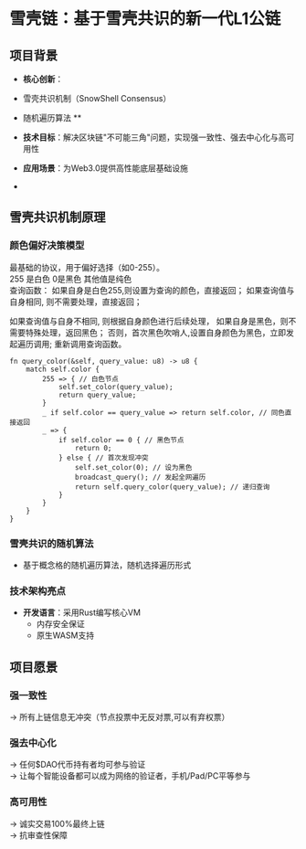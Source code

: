 # 雪壳链：基于雪壳共识的新一代L1公链


## 项目背景

- **核心创新**：
  
-  雪壳共识机制（SnowShell Consensus）
-  随机遍历算法 **

- **技术目标**：解决区块链"不可能三角"问题，实现强一致性、强去中心化与高可用性

- **应用场景**：为Web3.0提供高性能底层基础设施
- 

## 雪壳共识机制原理

### 颜色偏好决策模型

最基础的协议，用于偏好选择（如0-255）。  
255 是白色  0是黑色  其他值是纯色  
查询函数：
如果自身是白色255,则设置为查询的颜色，直接返回；
如果查询值与自身相同, 则不需要处理，直接返回；

如果查询值与自身不相同, 则根据自身颜色进行后续处理，
如果自身是黑色，则不需要特殊处理，返回黑色；
否则，首次黑色吹哨人,设置自身颜色为黑色，立即发起遍历调用;
重新调用查询函数。

  
``` 
fn query_color(&self, query_value: u8) -> u8 {
    match self.color {
        255 => { // 白色节点
            self.set_color(query_value);
            return query_value;
        }
        _ if self.color == query_value => return self.color, // 同色直接返回
        _ => {
            if self.color == 0 { // 黑色节点
                return 0;
            } else { // 首次发现冲突
                self.set_color(0); // 设为黑色
                broadcast_query(); // 发起全网遍历
                return self.query_color(query_value); // 递归查询
            }
        }
    }
} 
``` 

###  雪壳共识的随机算法

 -  基于概念格的随机遍历算法，随机选择遍历形式

###  技术架构亮点
- **开发语言**：采用Rust编写核心VM
  - 内存安全保证
  - 原生WASM支持
  

## 项目愿景

### 强一致性  
   → 所有上链信息无冲突（节点投票中无反对票,可以有弃权票）
   
###  强去中心化   
   → 任何$DAO代币持有者均可参与验证  
   →  让每个智能设备都可以成为网络的验证者，手机/Pad/PC平等参与

###  高可用性   
   → 诚实交易100%最终上链  
   → 抗审查性保障


 
